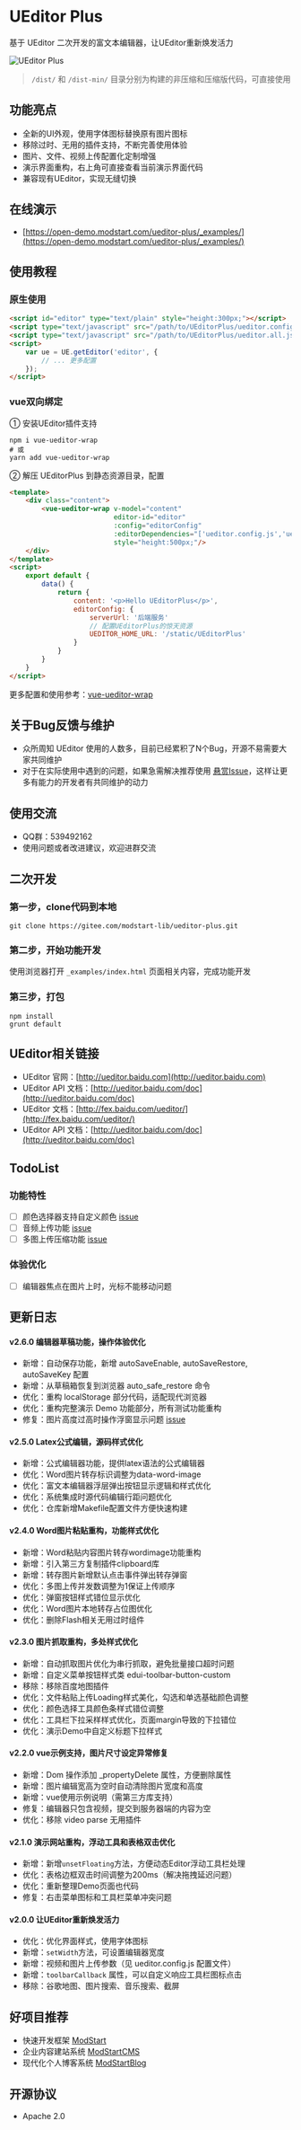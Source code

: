 # UEditor Plus

基于 UEditor 二次开发的富文本编辑器，让UEditor重新焕发活力

![UEditor Plus](https://ms-assets.modstart.com/demo/UEditorPlus_v2.1.0.jpeg)

> `/dist/` 和 `/dist-min/` 目录分别为构建的非压缩和压缩版代码，可直接使用

## 功能亮点

- 全新的UI外观，使用字体图标替换原有图片图标
- 移除过时、无用的插件支持，不断完善使用体验
- 图片、文件、视频上传配置化定制增强
- 演示界面重构，右上角可直接查看当前演示界面代码
- 兼容现有UEditor，实现无缝切换

## 在线演示

- [https://open-demo.modstart.com/ueditor-plus/_examples/](https://open-demo.modstart.com/ueditor-plus/_examples/)

## 使用教程

### 原生使用

```html
<script id="editor" type="text/plain" style="height:300px;"></script>
<script type="text/javascript" src="/path/to/UEditorPlus/ueditor.config.js"></script>
<script type="text/javascript" src="/path/to/UEditorPlus/ueditor.all.js"></script>
<script>
    var ue = UE.getEditor('editor', {
        // ... 更多配置
    });
</script>
```

### vue双向绑定

① 安装UEditor插件支持

```shell
npm i vue-ueditor-wrap
# 或
yarn add vue-ueditor-wrap
```

② 解压 UEditorPlus 到静态资源目录，配置

```html
<template>
    <div class="content">
        <vue-ueditor-wrap v-model="content"
                          editor-id="editor"
                          :config="editorConfig"
                          :editorDependencies="['ueditor.config.js','ueditor.all.js']"
                          style="height:500px;"/>
    </div>
</template>
<script>
    export default {
        data() {
            return {
                content: '<p>Hello UEditorPlus</p>',
                editorConfig: {
                    serverUrl: '后端服务'
                    // 配置UEditorPlus的惊天资源
                    UEDITOR_HOME_URL: '/static/UEditorPlus'
                }
            }
        }
    }
</script>
```

更多配置和使用参考：[vue-ueditor-wrap](https://hc199421.gitee.io/vue-ueditor-wrap)

## 关于Bug反馈与维护

- 众所周知 UEditor 使用的人数多，目前已经累积了N个Bug，开源不易需要大家共同维护
- 对于在实际使用中遇到的问题，如果急需解决推荐使用 [悬赏Issue](https://gitee.com/modstart-lib/ueditor-plus/reward_issues/new)，这样让更多有能力的开发者有共同维护的动力

## 使用交流

- QQ群：539492162
- 使用问题或者改进建议，欢迎进群交流

## 二次开发

### 第一步，clone代码到本地

```shell
git clone https://gitee.com/modstart-lib/ueditor-plus.git
```

### 第二步，开始功能开发

使用浏览器打开 `_examples/index.html` 页面相关内容，完成功能开发

### 第三步，打包

```shell
npm install
grunt default
```

## UEditor相关链接

- UEditor 官网：[http://ueditor.baidu.com](http://ueditor.baidu.com)
- UEditor API 文档：[http://ueditor.baidu.com/doc](http://ueditor.baidu.com/doc)
- UEditor 文档：[http://fex.baidu.com/ueditor/](http://fex.baidu.com/ueditor/)
- UEditor API 文档：[http://ueditor.baidu.com/doc](http://ueditor.baidu.com/doc)

## TodoList

### 功能特性

- [ ] 颜色选择器支持自定义颜色 [issue](https://gitee.com/modstart-lib/ueditor-plus/issues/I5TXW7)
- [ ] 音频上传功能 [issue](https://gitee.com/modstart-lib/ueditor-plus/issues/I5TFI7)
- [ ] 多图上传压缩功能 [issue](https://gitee.com/modstart-lib/ueditor-plus/issues/I5KUNC)

### 体验优化

- [ ] 编辑器焦点在图片上时，光标不能移动问题

## 更新日志

#### v2.6.0 编辑器草稿功能，操作体验优化

- 新增：自动保存功能，新增 autoSaveEnable, autoSaveRestore, autoSaveKey 配置
- 新增：从草稿箱恢复到浏览器 auto_safe_restore 命令
- 优化：重构 localStorage 部分代码，适配现代浏览器
- 优化：重构完整演示 Demo 功能部分，所有测试功能重构
- 修复：图片高度过高时操作浮窗显示问题 [issue](https://gitee.com/modstart-lib/ueditor-plus/issues/I5TXOX)

#### v2.5.0 Latex公式编辑，源码样式优化

- 新增：公式编辑器功能，提供latex语法的公式编辑器
- 优化：Word图片转存标识调整为data-word-image
- 优化：富文本编辑器浮层弹出按钮显示逻辑和样式优化
- 优化：系统集成时源代码编辑行距问题优化
- 优化：仓库新增Makefile配置文件方便快速构建

#### v2.4.0 Word图片粘贴重构，功能样式优化

- 新增：Word粘贴内容图片转存wordimage功能重构
- 新增：引入第三方复制插件clipboard库
- 新增：转存图片新增默认点击事件弹出转存弹窗
- 优化：多图上传并发数调整为1保证上传顺序
- 优化：弹窗按钮样式错位显示优化
- 优化：Word图片本地转存占位图优化
- 优化：删除Flash相关无用过时组件

#### v2.3.0 图片抓取重构，多处样式优化

- 新增：自动抓取图片优化为串行抓取，避免批量接口超时问题
- 新增：自定义菜单按钮样式类 edui-toolbar-button-custom
- 移除：移除百度地图插件
- 优化：文件粘贴上传Loading样式美化，勾选和单选基础颜色调整
- 优化：颜色选择工具颜色条样式错位调整
- 优化：工具栏下拉采样样式优化，页面margin导致的下拉错位
- 优化：演示Demo中自定义标题下拉样式

#### v2.2.0 vue示例支持，图片尺寸设定异常修复

- 新增：Dom 操作添加 _propertyDelete 属性，方便删除属性
- 新增：图片编辑宽高为空时自动清除图片宽度和高度
- 新增：vue使用示例说明（需第三方库支持）
- 修复：编辑器只包含视频，提交到服务器端的内容为空
- 优化：移除 video parse 无用插件

#### v2.1.0 演示网站重构，浮动工具和表格双击优化

- 新增：新增`unsetFloating`方法，方便动态Editor浮动工具栏处理
- 优化：表格边框双击时间调整为200ms（解决拖拽延迟问题）
- 优化：重新整理Demo页面也代码
- 修复：右击菜单图标和工具栏菜单冲突问题

#### v2.0.0 让UEditor重新焕发活力

- 优化：优化界面样式，使用字体图标
- 新增：`setWidth`方法，可设置编辑器宽度
- 新增：视频和图片上传参数（见 ueditor.config.js 配置文件）
- 新增：`toolbarCallback` 属性，可以自定义响应工具栏图标点击
- 移除：谷歌地图、图片搜索、音乐搜索、截屏

## 好项目推荐

- 快速开发框架 [ModStart](https://modstart.com)
- 企业内容建站系统 [ModStartCMS](https://modstart.com)
- 现代化个人博客系统 [ModStartBlog](https://modstart.com)

## 开源协议

- Apache 2.0
